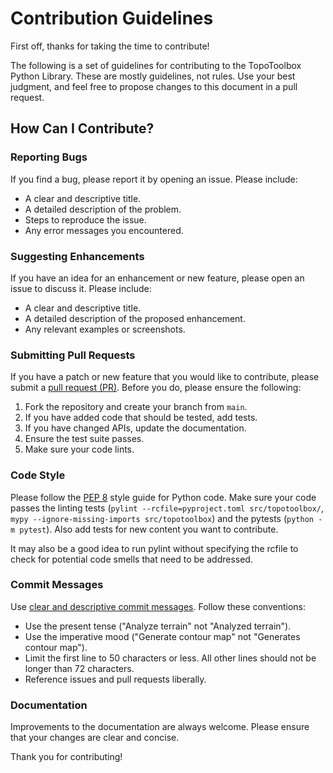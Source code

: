 # Contribution Guidelines

First off, thanks for taking the time to contribute!

The following is a set of guidelines for contributing to the TopoToolbox Python Library. These are mostly guidelines, not rules. Use your best judgment, and feel free to propose changes to this document in a pull request.

## How Can I Contribute?

### Reporting Bugs

If you find a bug, please report it by opening an issue. Please include:

- A clear and descriptive title.
- A detailed description of the problem.
- Steps to reproduce the issue.
- Any error messages you encountered.

### Suggesting Enhancements

If you have an idea for an enhancement or new feature, please open an issue to discuss it. Please include:

- A clear and descriptive title.
- A detailed description of the proposed enhancement.
- Any relevant examples or screenshots.

### Submitting Pull Requests

If you have a patch or new feature that you would like to contribute, please submit a [pull request (PR)](https://guides.github.com/introduction/flow/). Before you do, please ensure the following:

1. Fork the repository and create your branch from `main`.
2. If you have added code that should be tested, add tests.
3. If you have changed APIs, update the documentation.
4. Ensure the test suite passes.
5. Make sure your code lints.

### Code Style

Please follow the [PEP 8](https://pep8.org/) style guide for Python code. Make sure your code passes the linting tests (`pylint --rcfile=pyproject.toml src/topotoolbox/`, `mypy --ignore-missing-imports src/topotoolbox`) and the pytests (`python -m pytest`). Also add tests for new content you want to contribute.

It may also be a good idea to run pylint without specifying the rcfile to check for potential code smells that need to be addressed.

### Commit Messages

Use [clear and descriptive commit messages](https://cbea.ms/git-commit/). Follow these conventions:

- Use the present tense ("Analyze terrain" not "Analyzed terrain").
- Use the imperative mood ("Generate contour map" not "Generates contour map").
- Limit the first line to 50 characters or less. All other lines should not be longer than 72 characters.
- Reference issues and pull requests liberally.

### Documentation

Improvements to the documentation are always welcome. Please ensure that your changes are clear and concise.

Thank you for contributing!
